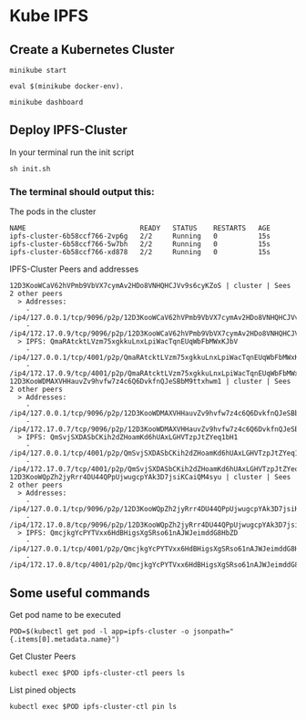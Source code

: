 # Kube IPFS

## Create a Kubernetes Cluster

`minikube start`

`eval $(minikube docker-env).`

`minikube dashboard`


## Deploy IPFS-Cluster

In your terminal run the init script

``sh init.sh``


### The terminal should output this: 

The pods in the cluster
````
NAME                            READY   STATUS    RESTARTS   AGE
ipfs-cluster-6b58ccf766-2vp6g   2/2     Running   0          15s
ipfs-cluster-6b58ccf766-5w7bh   2/2     Running   0          15s
ipfs-cluster-6b58ccf766-xd878   2/2     Running   0          15s
````

IPFS-Cluster Peers and addresses
````
12D3KooWCaV62hVPmb9VbVX7cymAv2HDo8VNHQHCJVv9s6cyKZoS | cluster | Sees 2 other peers
  > Addresses:
    - /ip4/127.0.0.1/tcp/9096/p2p/12D3KooWCaV62hVPmb9VbVX7cymAv2HDo8VNHQHCJVv9s6cyKZoS
    - /ip4/172.17.0.9/tcp/9096/p2p/12D3KooWCaV62hVPmb9VbVX7cymAv2HDo8VNHQHCJVv9s6cyKZoS
  > IPFS: QmaRAtcktLVzm75xgkkuLnxLpiWacTqnEUqWbFbMWxKJbV
    - /ip4/127.0.0.1/tcp/4001/p2p/QmaRAtcktLVzm75xgkkuLnxLpiWacTqnEUqWbFbMWxKJbV
    - /ip4/172.17.0.9/tcp/4001/p2p/QmaRAtcktLVzm75xgkkuLnxLpiWacTqnEUqWbFbMWxKJbV
12D3KooWDMAXVHHauvZv9hvfw7z4c6Q6DvkfnQJeSBbM9ttxhwm1 | cluster | Sees 2 other peers
  > Addresses:
    - /ip4/127.0.0.1/tcp/9096/p2p/12D3KooWDMAXVHHauvZv9hvfw7z4c6Q6DvkfnQJeSBbM9ttxhwm1
    - /ip4/172.17.0.7/tcp/9096/p2p/12D3KooWDMAXVHHauvZv9hvfw7z4c6Q6DvkfnQJeSBbM9ttxhwm1
  > IPFS: QmSvjSXDASbCKih2dZHoamKd6hUAxLGHVTzpJtZYeq1bH1
    - /ip4/127.0.0.1/tcp/4001/p2p/QmSvjSXDASbCKih2dZHoamKd6hUAxLGHVTzpJtZYeq1bH1
    - /ip4/172.17.0.7/tcp/4001/p2p/QmSvjSXDASbCKih2dZHoamKd6hUAxLGHVTzpJtZYeq1bH1
12D3KooWQpZh2jyRrr4DU44QPpUjwugcpYAk3D7jsiKCaiQM4syu | cluster | Sees 2 other peers
  > Addresses:
    - /ip4/127.0.0.1/tcp/9096/p2p/12D3KooWQpZh2jyRrr4DU44QPpUjwugcpYAk3D7jsiKCaiQM4syu
    - /ip4/172.17.0.8/tcp/9096/p2p/12D3KooWQpZh2jyRrr4DU44QPpUjwugcpYAk3D7jsiKCaiQM4syu
  > IPFS: QmcjkgYcPYTVxx6HdBHigsXgSRso61nAJWJeimddG8HbZD
    - /ip4/127.0.0.1/tcp/4001/p2p/QmcjkgYcPYTVxx6HdBHigsXgSRso61nAJWJeimddG8HbZD
    - /ip4/172.17.0.8/tcp/4001/p2p/QmcjkgYcPYTVxx6HdBHigsXgSRso61nAJWJeimddG8HbZD
````

## Some useful commands

Get pod name to be executed  

``POD=$(kubectl get pod -l app=ipfs-cluster -o jsonpath="{.items[0].metadata.name}")``

Get Cluster Peers

``kubectl exec $POD ipfs-cluster-ctl peers ls``

List pined objects

``kubectl exec $POD ipfs-cluster-ctl pin ls``

